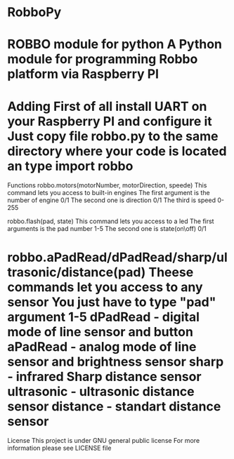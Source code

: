 # RobboPy
ROBBO module for python
A Python module for programming Robbo platform via Raspberry PI
===============================================================
Adding
First of all install UART on your Raspberry PI and configure it
Just copy file robbo.py to the same directory where your code is located an type
import robbo
================================================================================
Functions
robbo.motors(motorNumber, motorDirection, speede)
This command lets you access to built-in engines
The first argument is the number of engine 0/1
The second one is direction 0/1
The third is speed 0-255

robbo.flash(pad, state)
This command lets you access to a led
The first arguments is the pad number 1-5
The second one is state(on\off) 0/1

robbo.aPadRead/dPadRead/sharp/ultrasonic/distance(pad)
Theese commands let you access to any sensor
You just have to type "pad" argument 1-5
dPadRead - digital mode of line sensor and button
aPadRead - analog mode of line sensor and brightness sensor
sharp - infrared Sharp distance sensor
ultrasonic - ultrasonic distance sensor
distance - standart distance sensor
================================================================================
License
This project is under GNU general public license
For more information please see LICENSE file

